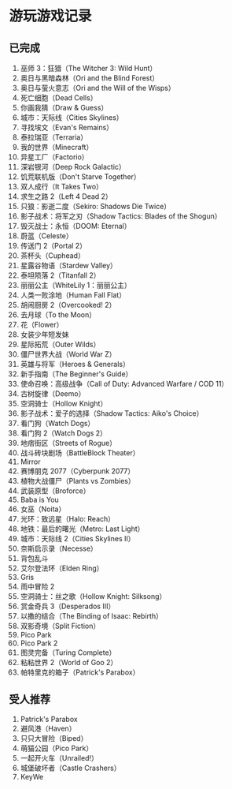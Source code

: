 # 游玩游戏记录

## 已完成

1. 巫师 3：狂猎（The Witcher 3: Wild Hunt）
2. 奥日与黑暗森林（Ori and the Blind Forest）
3. 奥日与萤火意志（Ori and the Will of the Wisps）
4. 死亡细胞（Dead Cells）
5. 你画我猜（Draw & Guess）
6. 城市：天际线（Cities Skylines）
7. 寻找埃文（Evan's Remains）
8. 泰拉瑞亚（Terraria）
9. 我的世界（Minecraft）
10. 异星工厂（Factorio）
11. 深岩银河（Deep Rock Galactic）
12. 饥荒联机版（Don't Starve Together）
13. 双人成行（It Takes Two）
14. 求生之路 2（Left 4 Dead 2）
15. 只狼：影逝二度（Sekiro: Shadows Die Twice）
16. 影子战术：将军之刃（Shadow Tactics: Blades of the Shogun）
17. 毁灭战士：永恒（DOOM: Eternal）
18. 蔚蓝（Celeste）
19. 传送门 2（Portal 2）
20. 茶杯头（Cuphead）
21. 星露谷物语（Stardew Valley）
22. 泰坦陨落 2（Titanfall 2）
23. 丽丽公主（WhiteLily 1：丽丽公主）
24. 人类一败涂地（Human Fall Flat）
25. 胡闹厨房 2（Overcooked! 2）
26. 去月球（To the Moon）
27. 花（Flower）
28. 女装少年短发妹
29. 星际拓荒（Outer Wilds）
30. 僵尸世界大战（World War Z）
31. 英雄与将军（Heroes & Generals）
32. 新手指南（The Beginner's Guide）
33. 使命召唤：高级战争（Call of Duty: Advanced Warfare / COD 11）
34. 古树旋律（Deemo）
35. 空洞骑士（Hollow Knight）
36. 影子战术：爱子的选择（Shadow Tactics: Aiko's Choice）
37. 看门狗（Watch Dogs）
38. 看门狗 2（Watch Dogs 2）
39. 地痞街区（Streets of Rogue）
40. 战斗砖块剧场（BattleBlock Theater）
41. Mirror
42. 赛博朋克 2077（Cyberpunk 2077）
43. 植物大战僵尸（Plants vs Zombies）
44. 武装原型（Broforce）
45. Baba is You
46. 女巫（Noita）
47. 光环：致远星（Halo: Reach）
48. 地铁：最后的曙光（Metro: Last Light）
49. 城市：天际线 2（Cities Skylines II）
50. 奈斯启示录（Necesse）
51. 背包乱斗
52. 艾尔登法环（Elden Ring）
53. Gris
54. 雨中冒险 2
55. 空洞骑士：丝之歌（Hollow Knight: Silksong）
56. 赏金奇兵 3（Desperados III）
57. 以撒的结合（The Binding of Isaac: Rebirth）
58. 双影奇境（Split Fiction）
59. Pico Park
60. Pico Park 2
61. 图灵完备（Turing Complete）
62. 粘粘世界 2（World of Goo 2）
63. 帕特里克的箱子（Patrick's Parabox）

## 受人推荐

1. Patrick's Parabox
2. 避风港（Haven）
3. 只只大冒险（Biped）
4. 萌猫公园（Pico Park）
5. 一起开火车（Unrailed!）
6. 城堡破坏者（Castle Crashers）
7. KeyWe